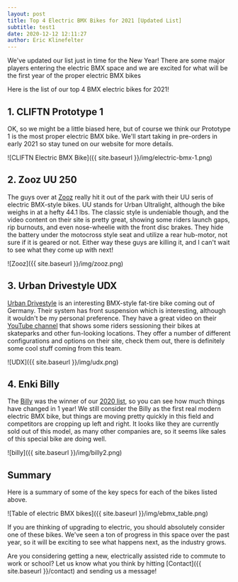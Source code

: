 ```yaml
---
layout: post
title: Top 4 Electric BMX Bikes for 2021 [Updated List]
subtitle: test1
date: 2020-12-12 12:11:27
author: Eric Klinefelter
---
```


We've updated our list just in time for the New Year! There are some major players entering the electric BMX space and we are excited for what will be the first year of the proper electric BMX bikes

Here is the list of our top 4 BMX electric bikes for 2021!

## 1. CLIFTN Prototype 1 ##

OK, so we might be a little biased here, but of course we think our Prototype 1 is the most proper electric BMX bike.  We'll start taking in pre-orders in early 2021 so stay tuned on our website for more details.

![CLIFTN Electric BMX Bike]({{ site.baseurl }}/img/electric-bmx-1.png)

## 2. Zooz UU 250 ##

The guys over at [Zooz](https://zoozbikes.com/) really hit it out of the park with their UU seris of electric BMX-style bikes. UU stands for Urban Ultralight, although the bike weighs in at a hefty 44.1 lbs. The classic style is undeniable though, and the video content on their site is pretty great, showing some riders launch gaps, rip burnouts, and even nose-wheelie with the front disc brakes. They hide the battery under the motocross style seat and utilize a rear hub-motor, not sure if it is geared or not.  Either way these guys are killing it, and I can't wait to see what they come up with next!

![Zooz]({{ site.baseurl }}/img/zooz.png)


## 3. Urban Drivestyle UDX ##

[Urban Drivestyle](https://urbandrivestyle.com) is an interesting BMX-style fat-tire bike coming out of Germany. Their system has front suspension which is interesting, although it wouldn't be my personal preference. They have a great video on their [YouTube channel](https://www.youtube.com/channel/UC8E26Fh9qKHHz9_tx6pQjxg) that shows some riders sessioning their bikes at skateparks and other fun-looking locations. They offer a number of different configurations and options on their site, check them out, there is definitely some cool stuff coming from this team.

![UDX]({{ site.baseurl }}/img/udx.png)


## 4. Enki Billy ##

The [Billy](https://enkicycles.com/products/billy-ebike) was the winner of our [2020 list](https://cliftn.blogspot.com/p/electric-bmx.html), so you can see how much things have changed in 1 year! We still consider the Billy as the first real modern electric BMX bike, but things are moving pretty quickly in this field and competitors are cropping up left and right. It looks like they are currently sold out of this model, as many other companies are, so it seems like sales of this special bike are doing well.

![billy]({{ site.baseurl }}/img/billy2.png)


## Summary ##

Here is a summary of some of the key specs for each of the bikes listed above. 

![Table of electric BMX bikes]({{ site.baseurl }}/img/ebmx_table.png)

If you are thinking of upgrading to electric, you should absolutely consider one of these bikes. We've seen a ton of progress in this space over the past year, so it will be exciting to see what happens next, as the industry grows.

Are you considering getting a new, electrically assisted ride to commute to work or school? Let us know what you think by hitting [Contact]({{ site.baseurl }}/contact)  and sending us a message!